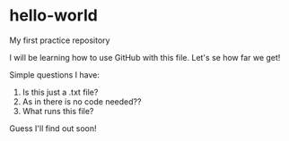 # hello-world
My first practice repository

I will be learning how to use GitHub with this file.
Let's se how far we get!

Simple questions I have:
1. Is this just a .txt file?
2. As in there is no code needed??
3. What runs this file?

Guess I'll find out soon!
